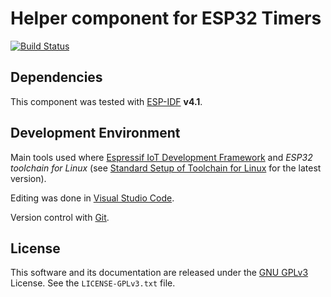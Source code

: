 # Helper component for ESP32 Timers

[![Build Status](https://travis-ci.com/CalinRadoni/ESP32Timers.svg?branch=master)](https://travis-ci.com/CalinRadoni/ESP32Timers)

## Dependencies

This component was tested with [ESP-IDF](https://github.com/espressif/esp-idf) **v4.1**.

## Development Environment

Main tools used where [Espressif IoT Development Framework](https://github.com/espressif/esp-idf) and *ESP32 toolchain for Linux*
(see [Standard Setup of Toolchain for Linux](https://github.com/espressif/esp-idf/blob/master/docs/get-started/linux-setup.rst)
for the latest version).

Editing was done in [Visual Studio Code](https://code.visualstudio.com).

Version control with [Git](https://git-scm.com).

## License

This software and its documentation are released under the [GNU GPLv3](http://www.gnu.org/licenses/gpl-3.0.html) License. See the `LICENSE-GPLv3.txt` file.
